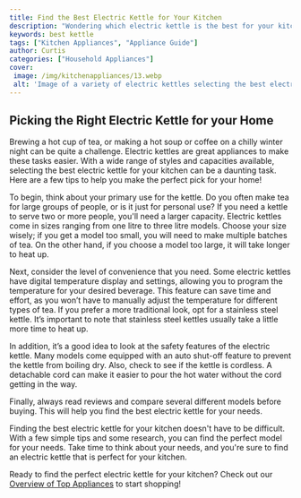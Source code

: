 ```yaml
---
title: Find the Best Electric Kettle for Your Kitchen
description: "Wondering which electric kettle is the best for your kitchen Learn how to find the perfect electric kettle that fits your style and needs in this helpful blog post"
keywords: best kettle
tags: ["Kitchen Appliances", "Appliance Guide"]
author: Curtis
categories: ["Household Appliances"]
cover: 
 image: /img/kitchenappliances/13.webp
 alt: 'Image of a variety of electric kettles selecting the best electric kettle for your kitchen'
---
```

## Picking the Right Electric Kettle for your Home 

Brewing a hot cup of tea, or making a hot soup or coffee on a chilly winter night can be quite a challenge. Electric kettles are great appliances to make these tasks easier. With a wide range of styles and capacities available, selecting the best electric kettle for your kitchen can be a daunting task. Here are a few tips to help you make the perfect pick for your home!

To begin, think about your primary use for the kettle. Do you often make tea for large groups of people, or is it just for personal use? If you need a kettle to serve two or more people, you'll need a larger capacity. Electric kettles come in sizes ranging from one litre to three litre models. Choose your size wisely; if you get a model too small, you will need to make multiple batches of tea. On the other hand, if you choose a model too large, it will take longer to heat up.

Next, consider the level of convenience that you need. Some electric kettles have digital temperature display and settings, allowing you to program the temperature for your desired beverage. This feature can save time and effort, as you won’t have to manually adjust the temperature for different types of tea. If you prefer a more traditional look, opt for a stainless steel kettle. It’s important to note that stainless steel kettles usually take a little more time to heat up.

In addition, it’s a good idea to look at the safety features of the electric kettle. Many models come equipped with an auto shut-off feature to prevent the kettle from boiling dry. Also, check to see if the kettle is cordless. A detachable cord can make it easier to pour the hot water without the cord getting in the way.

Finally, always read reviews and compare several different models before buying. This will help you find the best electric kettle for your needs.

Finding the best electric kettle for your kitchen doesn't have to be difficult. With a few simple tips and some research, you can find the perfect model for your needs. Take time to think about your needs, and you're sure to find an electric kettle that is perfect for your kitchen.

Ready to find the perfect electric kettle for your kitchen? Check out our [Overview of Top Appliances](./pages/appliance-overview) to start shopping!
